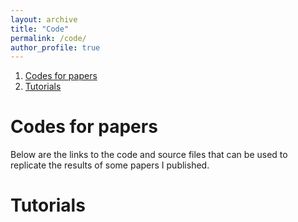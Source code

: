 ```yaml
---
layout: archive
title: "Code"
permalink: /code/
author_profile: true
---
```


1. [Codes for papers](#codes-for-papers) 
2. [Tutorials](#tutorials)

# Codes for papers

Below are the links to the code and source files that can be used to replicate the results of some papers I published.

# Tutorials


